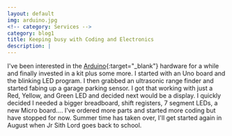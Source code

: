 ```yaml
---
layout: default
img: arduino.jpg
<!-- category: Services -->
category: blog1
title: Keeping busy with Coding and Electronics
description: |
---
```

  I've been interested in the [Arduino](http://www.arduino.cc/){:target="_blank"} hardware for a while and finally invested in a kit plus some more. I started with an Uno board and the blinking LED program. I then grabbed an ultrasonic range finder and started fabing up a garage parking sensor. I got that working with just a Red, Yellow, and Green LED and decided next would be a display. I quickly decided I needed a bigger breadboard, shift registers, 7 segment LEDs, a new Micro board.... I've ordered more parts and started more coding but have stopped for now. Summer time has taken over, I'll get started again in August when Jr Sith Lord goes back to school.